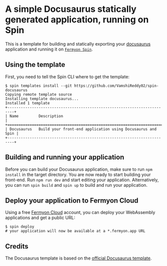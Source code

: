 # A simple Docusaurus statically generated application, running on Spin

This is a template for building and statically exporting your
[docusaurus](https://docusaurus.io/) application and running it on
[`Fermyon Spin`](https://developer.fermyon.com/spin).

## Using the template

First, you need to tell the Spin CLI where to get the template:

```console
$ spin templates install --git https://github.com/VamshiReddy02/spin-docusaurus
Copying remote template source
Installing template docusaurus...
Installed 1 template
+-------------------------------------------------------------------------+
| Name         Description                                                |
+=========================================================================+
| Docusaurus   Build your front-end application using Docusaurus and Spin |
+-------------------------------------------------------------------------+
```


## Building and running your application

Before you can build your Docusaurus application, make sure to run `npm install` in
the target directory. You are now ready to start building your front-end. Run
`npm run dev` and start editing your application. Alternatively, you can run
`spin build` and `spin up` to build and run your application.


## Deploy your application to Fermyon Cloud

Using a free [Fermyon Cloud](https://cloud.fermyon.com) account, you can deploy
your WebAssembly applications and get a public URL:

```console
$ spin deploy
# your application will now be available at a *.fermyon.app URL
```

## Credits

The Docusaurus template is based on the
[official Docusaurus template](https://docusaurus.io/docs/installation).
